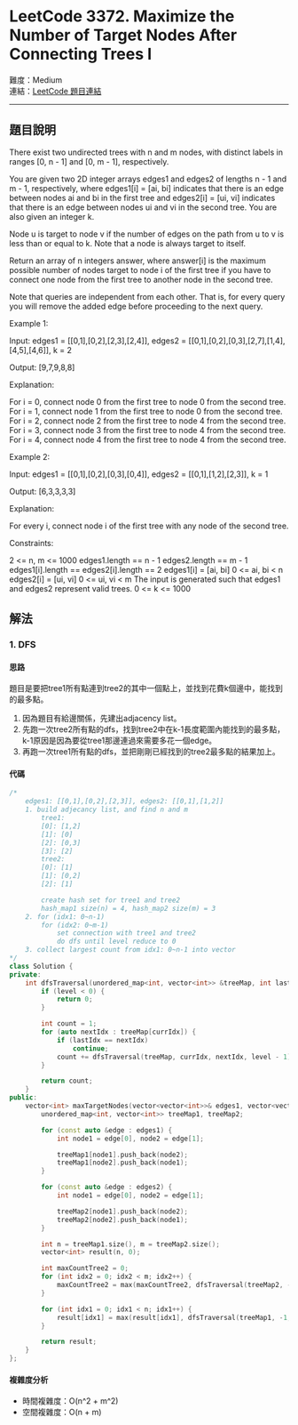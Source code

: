 # LeetCode 3372. Maximize the Number of Target Nodes After Connecting Trees I

難度：Medium  
連結：[LeetCode 題目連結](https://leetcode.com/problems/maximize-the-number-of-target-nodes-after-connecting-trees-i/description/)

---

## 題目說明

There exist two undirected trees with n and m nodes, with distinct labels in ranges [0, n - 1] and [0, m - 1], respectively.

You are given two 2D integer arrays edges1 and edges2 of lengths n - 1 and m - 1, respectively, where edges1[i] = [ai, bi] indicates that there is an edge between nodes ai and bi in the first tree and edges2[i] = [ui, vi] indicates that there is an edge between nodes ui and vi in the second tree. You are also given an integer k.

Node u is target to node v if the number of edges on the path from u to v is less than or equal to k. Note that a node is always target to itself.

Return an array of n integers answer, where answer[i] is the maximum possible number of nodes target to node i of the first tree if you have to connect one node from the first tree to another node in the second tree.

Note that queries are independent from each other. That is, for every query you will remove the added edge before proceeding to the next query.

 

Example 1:

Input: edges1 = [[0,1],[0,2],[2,3],[2,4]], edges2 = [[0,1],[0,2],[0,3],[2,7],[1,4],[4,5],[4,6]], k = 2

Output: [9,7,9,8,8]

Explanation:

For i = 0, connect node 0 from the first tree to node 0 from the second tree.
For i = 1, connect node 1 from the first tree to node 0 from the second tree.
For i = 2, connect node 2 from the first tree to node 4 from the second tree.
For i = 3, connect node 3 from the first tree to node 4 from the second tree.
For i = 4, connect node 4 from the first tree to node 4 from the second tree.

Example 2:

Input: edges1 = [[0,1],[0,2],[0,3],[0,4]], edges2 = [[0,1],[1,2],[2,3]], k = 1

Output: [6,3,3,3,3]

Explanation:

For every i, connect node i of the first tree with any node of the second tree.


 

Constraints:

2 <= n, m <= 1000
edges1.length == n - 1
edges2.length == m - 1
edges1[i].length == edges2[i].length == 2
edges1[i] = [ai, bi]
0 <= ai, bi < n
edges2[i] = [ui, vi]
0 <= ui, vi < m
The input is generated such that edges1 and edges2 represent valid trees.
0 <= k <= 1000

## 解法
### 1. DFS
#### 思路

題目是要把tree1所有點連到tree2的其中一個點上，並找到花費k個邊中，能找到的最多點。
1. 因為題目有給邊關係，先建出adjacency list。
2. 先跑一次tree2所有點的dfs，找到tree2中在k-1長度範圍內能找到的最多點，k-1原因是因為要從tree1那邊連過來需要多花一個edge。
3. 再跑一次tree1所有點的dfs，並把剛剛已經找到的tree2最多點的結果加上。

#### 代碼
```c++
/*
    edges1: [[0,1],[0,2],[2,3]], edges2: [[0,1],[1,2]]
    1. build adjecancy list, and find n and m
        tree1:
        [0]: [1,2]
        [1]: [0]
        [2]: [0,3]
        [3]: [2]
        tree2:
        [0]: [1]
        [1]: [0,2]
        [2]: [1]

        create hash set for tree1 and tree2
        hash_map1 size(n) = 4, hash_map2 size(m) = 3
    2. for (idx1: 0~n-1)
        for (idx2: 0~m-1)
            set connection with tree1 and tree2
            do dfs until level reduce to 0
    3. collect largest count from idx1: 0~n-1 into vector
*/
class Solution {
private:
    int dfsTraversal(unordered_map<int, vector<int>> &treeMap, int lastIdx, int currIdx, int level) {
        if (level < 0) {
            return 0;
        }

        int count = 1;
        for (auto nextIdx : treeMap[currIdx]) {
            if (lastIdx == nextIdx)
                continue;
            count += dfsTraversal(treeMap, currIdx, nextIdx, level - 1);
        }

        return count;
    }
public:
    vector<int> maxTargetNodes(vector<vector<int>>& edges1, vector<vector<int>>& edges2, int k) {
        unordered_map<int, vector<int>> treeMap1, treeMap2;

        for (const auto &edge : edges1) {
            int node1 = edge[0], node2 = edge[1];

            treeMap1[node1].push_back(node2);
            treeMap1[node2].push_back(node1);
        }

        for (const auto &edge : edges2) {
            int node1 = edge[0], node2 = edge[1];

            treeMap2[node1].push_back(node2);
            treeMap2[node2].push_back(node1);
        }

        int n = treeMap1.size(), m = treeMap2.size();
        vector<int> result(n, 0);

        int maxCountTree2 = 0;
        for (int idx2 = 0; idx2 < m; idx2++) {
            maxCountTree2 = max(maxCountTree2, dfsTraversal(treeMap2, -1, idx2, k - 1));
        }

        for (int idx1 = 0; idx1 < n; idx1++) {
            result[idx1] = max(result[idx1], dfsTraversal(treeMap1, -1, idx1, k) + maxCountTree2);
        }

        return result;
    }
};
```

#### 複雜度分析

- 時間複雜度：O(n^2 + m^2)
- 空間複雜度：O(n + m)